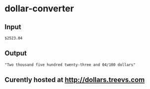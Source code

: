 # dollar-converter

## Input
~~~~
$2523.04
~~~~

## Output
~~~~
"Two thousand five hundred twenty-three and 04/100 dollars" 
~~~~

## Curently hosted at http://dollars.treevs.com
